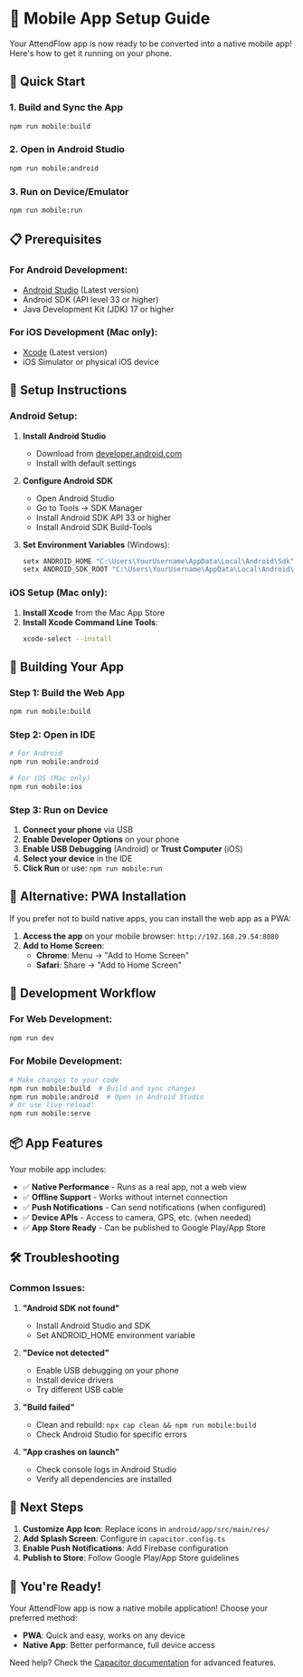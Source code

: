 # 📱 Mobile App Setup Guide

Your AttendFlow app is now ready to be converted into a native mobile app! Here's how to get it running on your phone.

## 🚀 Quick Start

### 1. Build and Sync the App
```bash
npm run mobile:build
```

### 2. Open in Android Studio
```bash
npm run mobile:android
```

### 3. Run on Device/Emulator
```bash
npm run mobile:run
```

## 📋 Prerequisites

### For Android Development:
- [Android Studio](https://developer.android.com/studio) (Latest version)
- Android SDK (API level 33 or higher)
- Java Development Kit (JDK) 17 or higher

### For iOS Development (Mac only):
- [Xcode](https://developer.apple.com/xcode/) (Latest version)
- iOS Simulator or physical iOS device

## 🔧 Setup Instructions

### Android Setup:
1. **Install Android Studio**
   - Download from [developer.android.com](https://developer.android.com/studio)
   - Install with default settings

2. **Configure Android SDK**
   - Open Android Studio
   - Go to Tools → SDK Manager
   - Install Android SDK API 33 or higher
   - Install Android SDK Build-Tools

3. **Set Environment Variables** (Windows):
   ```bash
   setx ANDROID_HOME "C:\Users\YourUsername\AppData\Local\Android\Sdk"
   setx ANDROID_SDK_ROOT "C:\Users\YourUsername\AppData\Local\Android\Sdk"
   ```

### iOS Setup (Mac only):
1. **Install Xcode** from the Mac App Store
2. **Install Xcode Command Line Tools**:
   ```bash
   xcode-select --install
   ```

## 📱 Building Your App

### Step 1: Build the Web App
```bash
npm run mobile:build
```

### Step 2: Open in IDE
```bash
# For Android
npm run mobile:android

# For iOS (Mac only)
npm run mobile:ios
```

### Step 3: Run on Device
1. **Connect your phone** via USB
2. **Enable Developer Options** on your phone
3. **Enable USB Debugging** (Android) or **Trust Computer** (iOS)
4. **Select your device** in the IDE
5. **Click Run** or use: `npm run mobile:run`

## 🎯 Alternative: PWA Installation

If you prefer not to build native apps, you can install the web app as a PWA:

1. **Access the app** on your mobile browser: `http://192.168.29.54:8080`
2. **Add to Home Screen**:
   - **Chrome**: Menu → "Add to Home Screen"
   - **Safari**: Share → "Add to Home Screen"

## 🔄 Development Workflow

### For Web Development:
```bash
npm run dev
```

### For Mobile Development:
```bash
# Make changes to your code
npm run mobile:build  # Build and sync changes
npm run mobile:android  # Open in Android Studio
# Or use live reload:
npm run mobile:serve
```

## 📦 App Features

Your mobile app includes:
- ✅ **Native Performance** - Runs as a real app, not a web view
- ✅ **Offline Support** - Works without internet connection
- ✅ **Push Notifications** - Can send notifications (when configured)
- ✅ **Device APIs** - Access to camera, GPS, etc. (when needed)
- ✅ **App Store Ready** - Can be published to Google Play/App Store

## 🛠️ Troubleshooting

### Common Issues:

1. **"Android SDK not found"**
   - Install Android Studio and SDK
   - Set ANDROID_HOME environment variable

2. **"Device not detected"**
   - Enable USB debugging on your phone
   - Install device drivers
   - Try different USB cable

3. **"Build failed"**
   - Clean and rebuild: `npx cap clean && npm run mobile:build`
   - Check Android Studio for specific errors

4. **"App crashes on launch"**
   - Check console logs in Android Studio
   - Verify all dependencies are installed

## 📱 Next Steps

1. **Customize App Icon**: Replace icons in `android/app/src/main/res/`
2. **Add Splash Screen**: Configure in `capacitor.config.ts`
3. **Enable Push Notifications**: Add Firebase configuration
4. **Publish to Store**: Follow Google Play/App Store guidelines

## 🎉 You're Ready!

Your AttendFlow app is now a native mobile application! Choose your preferred method:
- **PWA**: Quick and easy, works on any device
- **Native App**: Better performance, full device access

Need help? Check the [Capacitor documentation](https://capacitorjs.com/docs) for advanced features.